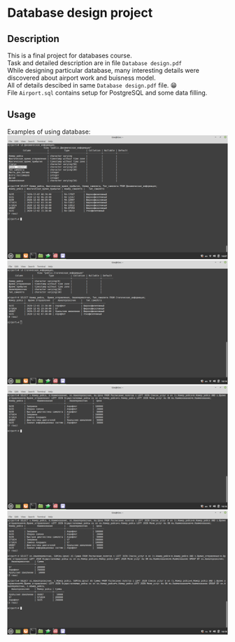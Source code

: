 # Database design project

## Description
This is a final project for databases course. <br />
Task and detailed description are in file `Database design.pdf`<br />
While designing particular database, many interesting details were discovered about airport work and buisness model. <br />
All of details descibed in same `Database design.pdf` file. :grin:<br />
File `Airport.sql` contains setup for PostgreSQL and some data filling.
## Usage
Examples of using database:
![example 1](example1.png)
![example 2](example2.png)
![example 3](example3.png)
![example 4](example4.png)
